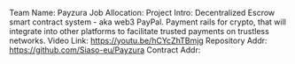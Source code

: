 Team Name: Payzura
Job Allocation:
Project Intro: Decentralized Escrow smart contract system - aka web3 PayPal. Payment rails for crypto, that will integrate into other platforms to facilitate trusted payments on trustless networks.
Video Link: https://youtu.be/hCYcZhTBmjg
Repository Addr: https://github.com/Siaso-eu/Payzura
Contract Addr:    